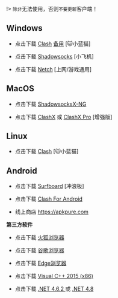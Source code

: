 !> `除非`无法使用，否则`不要更新`客户端！

## Windows

* 点击下载 <a href="media/win/clash.exe" target="_blank">Clash</a> <a href="https://github.com/Fndroid/clash_for_windows_pkg" target="_blank">备用</a> [🐱小蓝猫]

* 点击下载 <a href="media/win/win.zip" target="_blank">Shadowsocks</a> [小飞机]

* 点击下载 <a href="media/win/netch.zip" target="_blank">Netch</a> [上网/游戏通用]

## MacOS

* 点击下载 <a href="media/mac/ShadowsocksX-NG.zip" target="_blank">ShadowsocksX-NG</a>

* 点击下载 <a href="media/mac/ClashX.dmg" target="_blank">ClashX</a> 或 <a href="media/mac/ClashX-Pro.dmg" target="_blank">ClashX Pro</a> [增强版]

## Linux

* 点击下载 <a href="media/linux/clash.zip" target="_blank">Clash</a> [🐱小蓝猫]

## Android

* 点击下载 <a href="media/android/sfb.apk" target="_blank">Surfboard</a> [冲浪板]

* 点击下载 <a href="media/android/cfa.apk" target="_blank">Clash For Android</a>

* 线上商店  <a href="https://apkpure.com/cn" target="_blank">https://apkpure.com</a>

**第三方软件**

* 点击下载 <a href="https://www.mozilla.org/zh-CN/firefox/new/" target="_blank">火狐浏览器</a>

* 点击下载 <a href="https://www.google.cn/chrome/" target="_blank">谷歌浏览器</a>

* 点击下载 <a href="https://www.microsoft.com/zh-cn/edge" target="_blank">Edge浏览器</a>

* 点击下载 [Visual C++ 2015 (x86)](https://download.microsoft.com/download/6/A/A/6AA4EDFF-645B-48C5-81CC-ED5963AEAD48/vc_redist.x86.exe)

* 点击下载 [.NET 4.6.2 ](https://download.visualstudio.microsoft.com/download/pr/8e396c75-4d0d-41d3-aea8-848babc2736a/80b431456d8866ebe053eb8b81a168b3/ndp462-kb3151800-x86-x64-allos-enu.exe) 或 [.NET 4.8 ](https://download.visualstudio.microsoft.com/download/pr/2d6bb6b2-226a-4baa-bdec-798822606ff1/8494001c276a4b96804cde7829c04d7f/ndp48-x86-x64-allos-enu.exe)